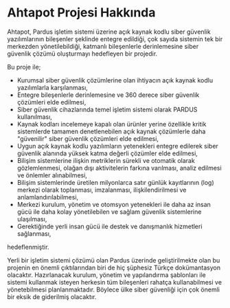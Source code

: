 # Ahtapot Projesi Hakkında

Ahtapot, Pardus işletim sistemi üzerine açık kaynak kodlu siber güvenlik yazılımlarının bileşenler şeklinde entegre edildiği, çok sayıda sistemin tek bir merkezden yönetilebildiği, katmanlı bileşenlerle derinlemesine siber güvenlik çözümü oluşturmayı hedefleyen bir projedir. 

Bu proje ile;

* Kurumsal siber güvenlik çözümlerine olan ihtiyacın açık kaynak kodlu yazılımlarla karşılanması,
* Entegre bileşenlerle derinlemesine ve 360 derece siber güvenlik çözümleri elde edilmesi,
* Siber güvenlik cihazlarında temel işletim sistemi olarak PARDUS kullanılması,
* Kaynak kodları incelemeye kapalı olan ürünler yerine özellikle kritik sistemlerde tamamen denetlenebilen açık kaynak çözümlerle daha "güvenilir" siber güvenlik çözümleri elde edilmesi,
* Uygun açık kaynak kodlu yazılımların yetenekleri entegre edilerek siber güvenlik alanında yüksek katma değerli çözümler elde edilmesi,
* Bilişim sistemlerine ilişkin metriklerin sürekli ve otomatik olarak gözlemlenmesi, olağan dışı aktivitelerin farkına varılması, analiz edilmesi ve önlemler alınabilmesi,
* Bilişim sistemlerinde üretilen milyonlarca satır günlük kayıtlarının (log) merkezi olarak toplanması, imzalanması, ilişkilendirilmesi ve anlamlandırılabilmesi,
* Merkezi kurulum, yönetim ve otomsyon yetenekleri ile daha az insan gücü ile daha kolay yönetilebilen ve sağlam güvenlik sistemlerine ulaşılması,
* Gerektiğinde yerli insan gücü ile destek ve danışmanlık hizmetleri sağlanması,

hedeflenmiştir.

Yerli bir işletim sistemi çözümü olan Pardus üzerinde geliştirilmekte olan bu projenin en önemli çıktılarından biri de hiç şüphesiz Türkçe dokümantasyon olacaktır. Hazırlanacak kurulum, yönetim ve yapılandırma şablonları ile sistemi kullanmak isteyen herkesin tüm bileşenleri rahatça kullanabilmesi ve yönetebilmesi planlanmaktadır. Böylece ülke siber güvenliği için çok önemli bir eksik de giderilmiş olacaktır.
